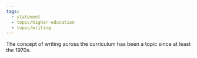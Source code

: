 ```yaml
---
tags:
  - statement
  - topic/higher-education
  - topic/writing
---
```

The concept of writing across the curriculum has been a topic since at least the 1970s.